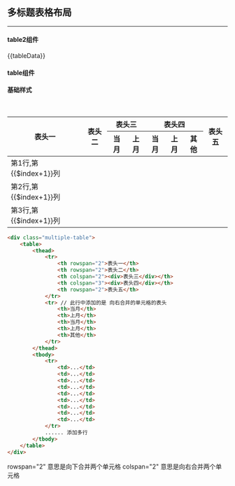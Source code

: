 ##  多标题表格布局

---

#### table2组件
{{tableData}}

<ks-table2
    v-bind:columns="columns2"
    v-bind:data="tableData"
    v-on:change-sort="sortChange"></ks-table2>

<!-- <ks-table2
    v-bind:columns="columns"
    v-bind:data="tableData"
    v-bind:options="options"></ks-table2> -->


#### table组件
<!-- {{tableData}} -->
<!-- <ks-table 
    v-bind:data="tableData" 
    v-bind:columns="columns" 
    v-bind:options="options"></ks-table> -->


<script type="text/javascript">
    export default {
        data(){
            return {
                columns:['id','name','age','操作'],
                columns2:[
                    {
                        key:'table-idx',
                        title:'序号',
                        width:'60px'
                    },
                    {key:'id',title:'下标值'},
                    {key:'name',title:'名字',sortable:true,
                        template(val,index){
                            return val.name+'==='
                        }
                    },
                    {key:'age',title:'年龄',sortable:'asc'},
                    {
                        key:'operator',
                        title:'操作',
                        template(val,index){
                            return `<a href="javascript:;" v-on:click.stop="output('${val.name}')" >操作</a><span>|</span><a href="javascript:;" v-on:click.stop="remove('${index}')" >删除</a>`
                        }
                    }
                ],
                tableData: [
                    {id:1, name:"John",age:"sss"}
                ],
                // options: {
                //     sortable(){
                //         console.log(arguments)
                //         this.tableData = [{id:1, name:"John--",age:"sss",work:'IT',work2:'IT2',operator:''}]    
                //     }
                // }
            }
        },
        methods:{
            add(val){
                return val+'---'
            },
            output(val){
                console.log(val)
                this.tableData.push({id:13, name:val,age:"40",operator:''})
            },
            remove(index){
                console.log('delete',index)
                this.tableData.splice(index,1)
            },
            sortChange(key,val){
                console.log(key,val)
                this.output('cc')
            }
        },
        created(){
            // setTimeout(()=>{
            //     this.tableData = [{id:1, name:"John--",age:"sss",work:'IT',work2:'IT2',operator:''}]    
            // },10000)
            
        }
    }
</script>

####  基础样式



<br>

<div class="multiple-table">
    <table>  
        <thead>    
            <tr>      
                <th rowspan="2">表头一</th>      
                <th rowspan="2">表头二</th>      
                <th colspan="2"><div>表头三</div></th>      
                <th colspan="3"><div>表头四</div></th>
                <th rowspan="2">表头五</th>     
            </tr>    
            <tr>      
                <th>当月</th>      
                <th>上月</th>      
                <th>当月</th>      
                <th>上月</th>      
                <th>其他</th>      
            </tr>  
        </thead>  
        <tbody>    
            <tr>      
                <td v-for="1 in 8">第1行,第{{$index+1}}列</td> 
            </tr>    
            <tr> 
                <td v-for="1 in 8">第2行,第{{$index+1}}列</td> 
            </tr>    
            <tr>      
                <td v-for="1 in 8">第3行,第{{$index+1}}列</td>   
            </tr> 
        </tbody>
    </table>
</div>

```html
<div class="multiple-table">
    <table>  
        <thead>    
            <tr>      
                <th rowspan="2">表头一</th>      
                <th rowspan="2">表头二</th>      
                <th colspan="2"><div>表头三</div></th>      
                <th colspan="3"><div>表头四</div></th>
                <th rowspan="2">表头五</th>     
            </tr>    
            <tr> // 此行中添加的是 向右合并的单元格的表头     
                <th>当月</th>      
                <th>上月</th>      
                <th>当月</th>      
                <th>上月</th>      
                <th>其他</th>      
            </tr>  
        </thead>  
        <tbody>    
            <tr>      
                <td>...</td>      
                <td>...</td>      
                <td>...</td>      
                <td>...</td>      
                <td>...</td>      
                <td>...</td>      
                <td>...</td>      
                <td>...</td> 
                <td>...</td>    
            </tr>
            ...... 添加多行    
        </tbody>
    </table>
</div>
```

rowspan="2"  意思是向下合并两个单元格
colspan="2"  意思是向右合并两个单元格
